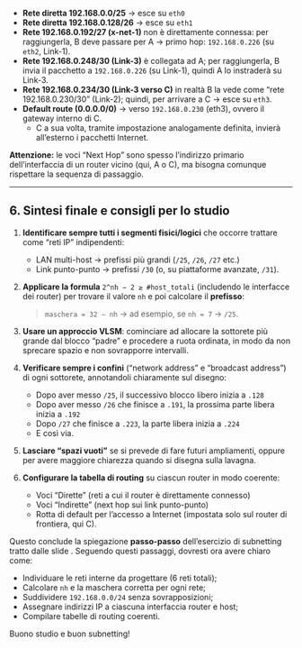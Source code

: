 
- **Rete diretta 192.168.0.0/25** → esce su `eth0`  
- **Rete diretta 192.168.0.128/26** → esce su `eth1`  
- **Rete 192.168.0.192/27 (x-net-1)** non è direttamente connessa: per raggiungerla, B deve passare per A → primo hop: `192.168.0.226` (su `eth2`, Link-1).  
- **Rete 192.168.0.248/30 (Link-3)** è collegata ad A; per raggiungerla, B invia il pacchetto a `192.168.0.226` (su Link-1), quindi A lo instraderà su Link-3.  
- **Rete 192.168.0.234/30 (Link-3 verso C)** in realtà B la vede come “rete 192.168.0.230/30” (Link-2); quindi, per arrivare a C → esce su `eth3`.  
- **Default route (0.0.0.0/0)** → verso `192.168.0.230` (eth3), ovvero il gateway interno di C.  
  - C a sua volta, tramite impostazione analogamente definita, invierà all’esterno i pacchetti Internet.  

**Attenzione:** le voci “Next Hop” sono spesso l’indirizzo primario dell’interfaccia di un router vicino (qui, A o C), ma bisogna comunque rispettare la sequenza di passaggio.  

---

## 6.  Sintesi finale e consigli per lo studio

1. **Identificare sempre tutti i segmenti fisici/logici** che occorre trattare come “reti IP” indipendenti:
   - LAN multi-host → prefissi più grandi (`/25`, `/26`, `/27` etc.)  
   - Link punto-punto → prefissi `/30` (o, su piattaforme avanzate, `/31`).  

2. **Applicare la formula** `2^nh − 2 ≥ #host_totali` (includendo le interfacce dei router) per trovare il valore `nh` e poi calcolare il **prefisso**:  
   > `maschera = 32 − nh` → ad esempio, se `nh = 7` → `/25`.  

3. **Usare un approccio VLSM**: cominciare ad allocare la sottorete più grande dal blocco “padre” e procedere a ruota ordinata, in modo da non sprecare spazio e non sovrapporre intervalli.  

4. **Verificare sempre i confini** (“network address” e “broadcast address”) di ogni sottorete, annotandoli chiaramente sul disegno:  
   - Dopo aver messo `/25`, il successivo blocco libero inizia a `.128`  
   - Dopo aver messo `/26` che finisce a `.191`, la prossima parte libera inizia a `.192`  
   - Dopo `/27` che finisce a `.223`, la parte libera inizia a `.224`  
   - E così via.  

5. **Lasciare “spazi vuoti”** se si prevede di fare futuri ampliamenti, oppure per avere maggiore chiarezza quando si disegna sulla lavagna.  

6. **Configurare la tabella di routing** su ciascun router in modo coerente:  
   - Voci “Dirette” (reti a cui il router è direttamente connesso)  
   - Voci “Indirette” (next hop sui link punto-punto)  
   - Rotta di default per l’accesso a Internet (impostata solo sul router di frontiera, qui C).  

Questo conclude la spiegazione **passo-passo** dell’esercizio di subnetting tratto dalle slide . Seguendo questi passaggi, dovresti ora avere chiaro come:
- Individuare le reti interne da progettare (6 reti totali);  
- Calcolare `nh` e la maschera corretta per ogni rete;  
- Suddividere `192.168.0.0/24` senza sovrapposizioni;  
- Assegnare indirizzi IP a ciascuna interfaccia router e host;  
- Compilare tabelle di routing coerenti.  

Buono studio e buon subnetting!  
